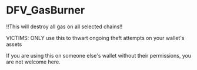 # DFV_GasBurner
!!This will destroy all gas on all selected chains!!

VICTIMS: ONLY use this to thwart ongoing theft attempts on your wallet's assets



If you are using this on someone else's wallet without their permissions, you are not welcome here.

